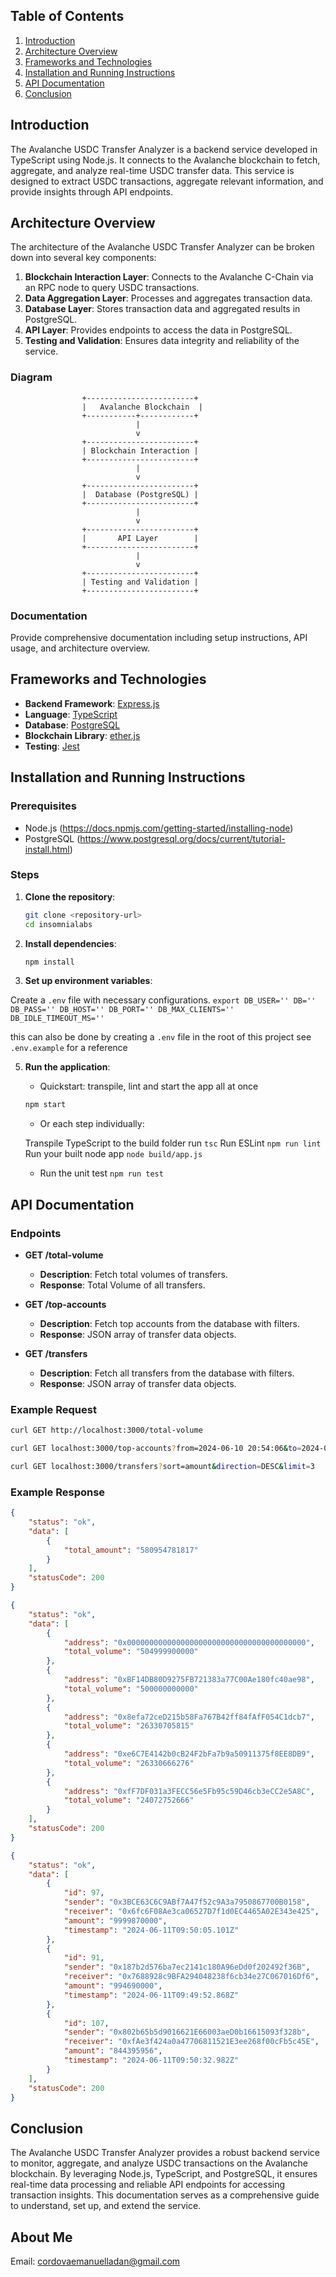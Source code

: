 ## Table of Contents
1. [Introduction](#introduction)
2. [Architecture Overview](#architecture-overview)
3. [Frameworks and Technologies](#frameworks-and-technologies)
4. [Installation and Running Instructions](#installation-and-running-instructions)
5. [API Documentation](#api-documentation)
6. [Conclusion](#conclusion)

## Introduction
The Avalanche USDC Transfer Analyzer is a backend service developed in TypeScript using Node.js. It connects to the Avalanche blockchain to fetch, aggregate, and analyze real-time USDC transfer data. This service is designed to extract USDC transactions, aggregate relevant information, and provide insights through API endpoints.

## Architecture Overview
The architecture of the Avalanche USDC Transfer Analyzer can be broken down into several key components:

1. **Blockchain Interaction Layer**: Connects to the Avalanche C-Chain via an RPC node to query USDC transactions.
2. **Data Aggregation Layer**: Processes and aggregates transaction data.
3. **Database Layer**: Stores transaction data and aggregated results in PostgreSQL. 
4. **API Layer**: Provides endpoints to access the data in PostgreSQL.
5. **Testing and Validation**: Ensures data integrity and reliability of the service.

### Diagram
```plaintext
                +------------------------+
                |   Avalanche Blockchain  |
                +-----------+------------+
                            |
                            v
                +------------------------+
                | Blockchain Interaction |
                +------------------------+
                            |
                            v
                +------------------------+
                |  Database (PostgreSQL) |
                +------------------------+
                            |
                            v
                +------------------------+
                |       API Layer        |
                +------------------------+
                            |
                            v
                +------------------------+
                | Testing and Validation |
                +------------------------+

```
### Documentation
Provide comprehensive documentation including setup instructions, API usage, and architecture overview.

## Frameworks and Technologies
- **Backend Framework**: [Express.js](https://expressjs.com/en/starter/installing.html)
- **Language**: [TypeScript](https://www.npmjs.com/package/typescript)
- **Database**: [PostgreSQL](https://www.postgresql.org/docs/current/tutorial-install.html)
- **Blockchain Library**: [ether.js](https://docs.ethers.org/v5/getting-started/)
- **Testing**: [Jest](https://jestjs.io/docs/getting-started)

## Installation and Running Instructions
### Prerequisites
- Node.js (https://docs.npmjs.com/getting-started/installing-node)
- PostgreSQL (https://www.postgresql.org/docs/current/tutorial-install.html)

### Steps
1. **Clone the repository**:
   ```bash
   git clone <repository-url>
   cd insomnialabs
   ```

2. **Install dependencies**:
   ```bash
   npm install
   ```

3. **Set up environment variables**:

  Create a `.env` file with necessary configurations.
   `export DB_USER='' DB='' DB_PASS='' DB_HOST='' DB_PORT='' DB_MAX_CLIENTS='' DB_IDLE_TIMEOUT_MS=''`

  this can also be done by creating a `.env` file in the root of this project see `.env.example` for a reference

5. **Run the application**:
   - Quickstart: transpile, lint and start the app all at once
   
   ```bash
   npm start
   ```

   - Or each step individually:

    Transpile TypeScript to the build folder
       run `tsc`
    Run ESLint
       `npm run lint`
    Run your built node app
       `node build/app.js`

   - Run the unit test
       `npm run test`

## API Documentation
### Endpoints
- **GET /total-volume**
  - **Description**: Fetch total volumes of transfers.
  - **Response**: Total Volume of all transfers.

- **GET /top-accounts**
  - **Description**: Fetch top accounts from the database with filters.
  - **Response**: JSON array of transfer data objects.

- **GET /transfers**
  - **Description**: Fetch all transfers from the database with filters.
  - **Response**: JSON array of transfer data objects.

### Example Request
```bash
curl GET http://localhost:3000/total-volume
```
```bash
curl GET localhost:3000/top-accounts?from=2024-06-10 20:54:06&to=2024-06-11 20:54:15&limit=5&offset=0
```
```bash
curl GET localhost:3000/transfers?sort=amount&direction=DESC&limit=3
```

### Example Response
```json
{
    "status": "ok",
    "data": [
        {
            "total_amount": "580954781817"
        }
    ],
    "statusCode": 200
}
```
```json
{
    "status": "ok",
    "data": [
        {
            "address": "0x0000000000000000000000000000000000000000",
            "total_volume": "504999900000"
        },
        {
            "address": "0xBF14DB80D9275FB721383a77C00Ae180fc40ae98",
            "total_volume": "500000000000"
        },
        {
            "address": "0x8efa72ceD215b58Fa767B42ff84fAfF054C1dcb7",
            "total_volume": "26330705815"
        },
        {
            "address": "0xe6C7E4142b0cB24F2bFa7b9a50911375f8EE8DB9",
            "total_volume": "26330666276"
        },
        {
            "address": "0xfF7DF031a3FECC56e5Fb95c59D46cb3eCC2e5A8C",
            "total_volume": "24072752666"
        }
    ],
    "statusCode": 200
}
```
```json
{
    "status": "ok",
    "data": [
        {
            "id": 97,
            "sender": "0x3BCE63C6C9ABf7A47f52c9A3a7950867700B0158",
            "receiver": "0x6fc6F08Ae3ca06527D7f1d0EC4465A02E343e425",
            "amount": "9999870000",
            "timestamp": "2024-06-11T09:50:05.101Z"
        },
        {
            "id": 91,
            "sender": "0x187b2d576ba7ec2141c180A96eDd0f202492f36B",
            "receiver": "0x7688928c9BFA294048238f6cb34e27C067016Df6",
            "amount": "994690000",
            "timestamp": "2024-06-11T09:49:52.868Z"
        },
        {
            "id": 107,
            "sender": "0x802b65b5d9016621E66003aeD0b16615093f328b",
            "receiver": "0xfAe3f424a0a47706811521E3ee268f00cFb5c45E",
            "amount": "844395956",
            "timestamp": "2024-06-11T09:50:32.982Z"
        }
    ],
    "statusCode": 200
}
```

## Conclusion
The Avalanche USDC Transfer Analyzer provides a robust backend service to monitor, aggregate, and analyze USDC transactions on the Avalanche blockchain. By leveraging Node.js, TypeScript, and PostgreSQL, it ensures real-time data processing and reliable API endpoints for accessing transaction insights. This documentation serves as a comprehensive guide to understand, set up, and extend the service.

## About Me
Email: cordovaemanuelladan@gmail.com
